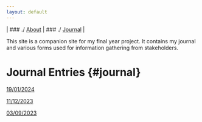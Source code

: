```yaml
---
layout: default
---
```

| ### ./ [About](about) | ### ./ [Journal](#journal) |

This site is a companion site for my final year project. It contains my journal and various forms used for information gathering from stakeholders.

# Journal Entries {#journal}

[19/01/2024](2024-01-19)

[11/12/2023](2023-12-11)

[03/09/2023](2023-09-03)

